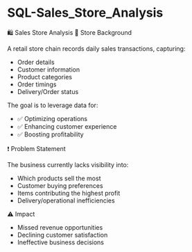# SQL-Sales_Store_Analysis

🛍️ Sales Store Analysis
📌 Store Background

A retail store chain records daily sales transactions, capturing:
- Order details
- Customer information
- Product categories
- Order timings
- Delivery/Order status

The goal is to leverage data for:
- ✅  Optimizing operations
- ✅  Enhancing customer experience
- ✅  Boosting profitability

❗ Problem Statement

The business currently lacks visibility into:

-  Which products sell the most
-  Customer buying preferences
-  Items contributing the highest profit
-  Delivery/operational inefficiencies

⚠️ Impact

- Missed revenue opportunities
- Declining customer satisfaction
- Ineffective business decisions
